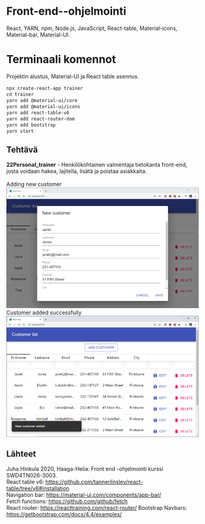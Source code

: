 # Front-end--ohjelmointi
React, YARN, npm, Node.js, JavaScript, React-table, Material-icons, Material-bar, Material-UI.

# Terminaali komennot
Projektin alustus, Material-UI ja React table asennus.
```
npx create-react-app trainer
cd trainer
yarn add @material-ui/core
yarn add @material-ui/icons
yarn add react-table-v6
yarn add react-router-dom
yarn add bootstrap
yarn start
```

## Tehtävä
**22Personal_trainer** - Henkilökohtainen valmentaja tietokanta front-end, josta voidaan hakea, lajitella, lisätä ja poistaa asiakkaita. \
 \
Adding new customer
![Trainer Table](../img/trainer_v3.PNG)
\
Customer added successfully
![Trainer Table](../img/trainer_v4.PNG)


## Lähteet
Juha Hinkula 2020, Haaga-Helia: Front end -ohjelmointi kurssi SWD4TN026-3003. \
React table v6: https://github.com/tannerlinsley/react-table/tree/v6#installation \
Navigation bar: https://material-ui.com/components/app-bar/ \
Fetch functions: https://github.com/github/fetch \
React router: https://reacttraining.com/react-router/
Bootstrap Navbars: https://getbootstrap.com/docs/4.4/examples/
